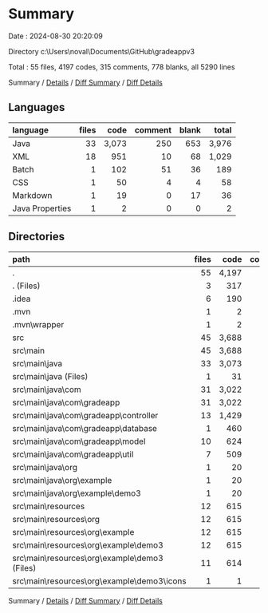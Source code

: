 # Summary

Date : 2024-08-30 20:20:09

Directory c:\\Users\\noval\\Documents\\GitHub\\gradeappv3

Total : 55 files,  4197 codes, 315 comments, 778 blanks, all 5290 lines

Summary / [Details](details.md) / [Diff Summary](diff.md) / [Diff Details](diff-details.md)

## Languages
| language | files | code | comment | blank | total |
| :--- | ---: | ---: | ---: | ---: | ---: |
| Java | 33 | 3,073 | 250 | 653 | 3,976 |
| XML | 18 | 951 | 10 | 68 | 1,029 |
| Batch | 1 | 102 | 51 | 36 | 189 |
| CSS | 1 | 50 | 4 | 4 | 58 |
| Markdown | 1 | 19 | 0 | 17 | 36 |
| Java Properties | 1 | 2 | 0 | 0 | 2 |

## Directories
| path | files | code | comment | blank | total |
| :--- | ---: | ---: | ---: | ---: | ---: |
| . | 55 | 4,197 | 315 | 778 | 5,290 |
| . (Files) | 3 | 317 | 56 | 59 | 432 |
| .idea | 6 | 190 | 0 | 0 | 190 |
| .mvn | 1 | 2 | 0 | 0 | 2 |
| .mvn\\wrapper | 1 | 2 | 0 | 0 | 2 |
| src | 45 | 3,688 | 259 | 719 | 4,666 |
| src\\main | 45 | 3,688 | 259 | 719 | 4,666 |
| src\\main\\java | 33 | 3,073 | 250 | 653 | 3,976 |
| src\\main\\java (Files) | 1 | 31 | 0 | 13 | 44 |
| src\\main\\java\\com | 31 | 3,022 | 248 | 636 | 3,906 |
| src\\main\\java\\com\\gradeapp | 31 | 3,022 | 248 | 636 | 3,906 |
| src\\main\\java\\com\\gradeapp\\controller | 13 | 1,429 | 109 | 304 | 1,842 |
| src\\main\\java\\com\\gradeapp\\database | 1 | 460 | 10 | 44 | 514 |
| src\\main\\java\\com\\gradeapp\\model | 10 | 624 | 22 | 172 | 818 |
| src\\main\\java\\com\\gradeapp\\util | 7 | 509 | 107 | 116 | 732 |
| src\\main\\java\\org | 1 | 20 | 2 | 4 | 26 |
| src\\main\\java\\org\\example | 1 | 20 | 2 | 4 | 26 |
| src\\main\\java\\org\\example\\demo3 | 1 | 20 | 2 | 4 | 26 |
| src\\main\\resources | 12 | 615 | 9 | 66 | 690 |
| src\\main\\resources\\org | 12 | 615 | 9 | 66 | 690 |
| src\\main\\resources\\org\\example | 12 | 615 | 9 | 66 | 690 |
| src\\main\\resources\\org\\example\\demo3 | 12 | 615 | 9 | 66 | 690 |
| src\\main\\resources\\org\\example\\demo3 (Files) | 11 | 614 | 9 | 66 | 689 |
| src\\main\\resources\\org\\example\\demo3\\icons | 1 | 1 | 0 | 0 | 1 |

Summary / [Details](details.md) / [Diff Summary](diff.md) / [Diff Details](diff-details.md)